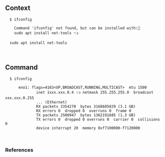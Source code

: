 ## Context
    
      $ ifconfig

        Command 'ifconfig' not found, but can be installed with:💬
        sudo apt install net-tools 👈
      
      sudo apt install net-tools

<br>

## Command

      $ ifconfig

          eno1: flags=4163<UP,BROADCAST,RUNNING,MULTICAST>  mtu 1500
                  inet 1xxx.xxx.0.4 👈 netmask 255.255.255.0  broadcast xxx.xxx.0.255
                  ... (Ethernet)
                  RX packets 3354270  bytes 3168605029 (3.1 GB)
                  RX errors 0  dropped 0  overruns 0  frame 0
                  TX packets 2500947  bytes 1362191685 (1.3 GB)
                  TX errors 0  dropped 0 overruns 0  carrier 0  collisions 0
                  device interrupt 20  memory 0xf7100000-f7120000

<br>

### References
